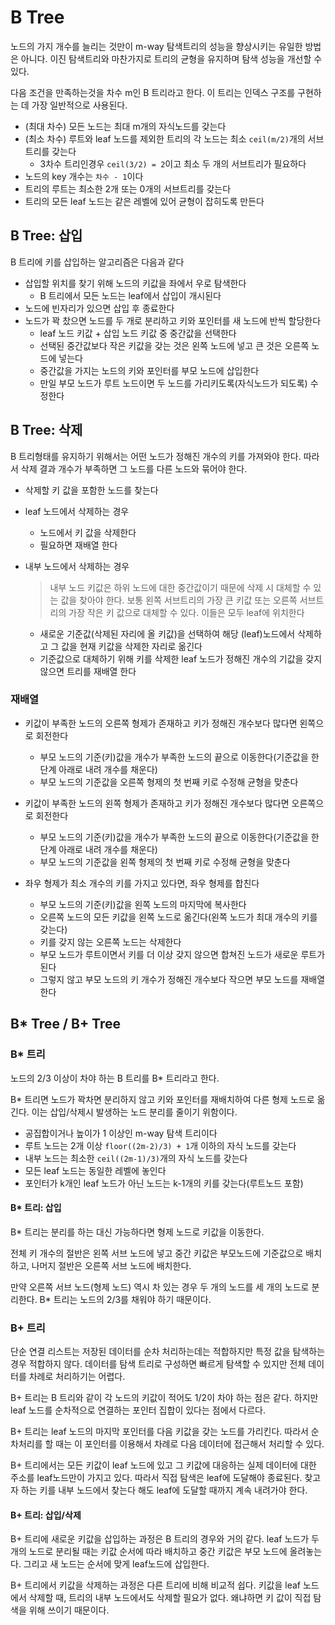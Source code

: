 # B Tree

노드의 가지 개수를 늘리는 것만이 m-way 탐색트리의 성능을 향상시키는 유일한 방법은 아니다.
이진 탐색트리와 마찬가지로 트리의 균형을 유지하며 탐색 성능을 개선할 수 있다.

다음 조건을 만족하는것을 차수 m인 B 트리라고 한다.
이 트리는 인덱스 구조를 구현하는 데 가장 일반적으로 사용된다.

- (최대 차수) 모든 노드는 최대 m개의 자식노드를 갖는다
- (최소 차수) 루트와 leaf 노드를 제외한 트리의 각 노드는 최소 `ceil(m/2)`개의 서브트리를 갖는다
  - 3차수 트리인경우 `ceil(3/2) = 2`이고 최소 두 개의 서브트리가 필요하다
- 노드의 key 개수는 `차수 - 1`이다
- 트리의 루트는 최소한 2개 또는 0개의 서브트리를 갖는다
- 트리의 모든 leaf 노드는 같은 레벨에 있어 균형이 잡히도록 만든다

## B Tree: 삽입

B 트리에 키를 삽입하는 알고리즘은 다음과 같다

- 삽입할 위치를 찾기 위해 노드의 키값을 좌에서 우로 탐색한다
  - B 트리에서 모든 노드는 leaf에서 삽입이 개시된다
- 노드에 빈자리가 있으면 삽입 후 종료한다
- 노드가 꽉 찼으면 노드를 두 개로 분리하고 키와 포인터를 새 노드에 반씩 할당한다
  - leaf 노드 키값 + 삽입 노드 키값 중 중간값을 선택한다
  - 선택된 중간값보다 작은 키값을 갖는 것은 왼쪽 노드에 넣고 큰 것은 오른쪽 노드에 넣는다
  - 중간값을 가지는 노드의 키와 포인터를 부모 노드에 삽입한다
  - 만일 부모 노드가 루트 노드이면 두 노드를 가리키도록(자식노드가 되도록) 수정한다

## B Tree: 삭제

B 트리형태를 유지하기 위해서는 어떤 노드가 정해진 개수의 키를 가져와야 한다.
따라서 삭제 결과 개수가 부족하면 그 노드를 다른 노드와 묶어야 한다.

- 삭제할 키 값을 포함한 노드를 찾는다

- leaf 노드에서 삭제하는 경우
  - 노드에서 키 값을 삭제한다
  - 필요하면 재배열 한다

- 내부 노드에서 삭제하는 경우
  > 내부 노드 키값은 하위 노드에 대한 중간값이기 때문에 삭제 시 대체할 수 있는 값을 찾아야 한다. 보통 왼쪽 서브트리의 가장 큰 키값 또는 오른쪽 서브트리의 가장 작은 키 값으로 대체할 수 있다. 이들은 모두 leaf에 위치한다
  - 새로운 기준값(삭제된 자리에 올 키값)을 선택하여 해당 (leaf)노드에서 삭제하고 그 값을 현재 키값을 삭제한 자리로 옮긴다
  - 기준값으로 대체하기 위해 키를 삭제한 leaf 노드가 정해진 개수의 기값을 갖지 않으면 트리를 재배열 한다

### 재배열

- 키값이 부족한 노드의 오른쪽 형제가 존재하고 키가 정해진 개수보다 많다면 왼쪽으로 회전한다
  - 부모 노드의 기준(키)값을 개수가 부족한 노드의 끝으로 이동한다(기준값을 한 단계 아래로 내려 개수를 채운다)
  - 부모 노드의 기준값을 오른쪽 형제의 첫 번째 키로 수정해 균형을 맞춘다

- 키값이 부족한 노드의 왼쪽 형제가 존재하고 키가 정해진 개수보다 많다면 오른쪽으로 회전한다
  - 부모 노드의 기준(키)값을 개수가 부족한 노드의 끝으로 이동한다(기준값을 한 단계 아래로 내려 개수를 채운다)
  - 부모 노드의 기준값을 왼쪽 형제의 첫 번째 키로 수정해 균형을 맞춘다

- 좌우 형제가 최소 개수의 키를 가지고 있다면, 좌우 형제를 합친다
  - 부모 노드의 기준(키)값을 왼쪽 노드의 마지막에 복사한다
  - 오른쪽 노드의 모든 키값을 왼쪽 노드로 옮긴다(왼쪽 노드가 최대 개수의 키를 갖는다)
  - 키를 갖지 않는 오른쪽 노드는 삭제한다
  - 부모 노드가 루트이면서 키를 더 이상 갖지 않으면 합쳐진 노드가 새로운 루트가 된다
  - 그렇지 않고 부모 노드의 키 개수가 정해진 개수보다 작으면 부모 노드를 재배열한다

## B* Tree / B+ Tree

### B* 트리

노드의 2/3 이상이 차야 하는 B 트리를 B* 트리라고 한다.

B* 트리면 노드가 꽉차면 분리하지 않고 키와 포인터를 재배치하여 다른 형제 노드로 옮긴다.
이는 삽입/삭제시 발생하는 노드 분리를 줄이기 위함이다.

- 공집합이거나 높이가 1 이상인 m-way 탐색 트리이다
- 루트 노드는 2개 이상 `floor((2m-2)/3) + 1`개 이하의 자식 노드를 갖는다
- 내부 노드는 최소한 `ceil((2m-1)/3)`개의 자식 노드를 갖는다
- 모든 leaf 노드는 동일한 레벨에 놓인다
- 포인터가 k개인 leaf 노드가 아닌 노드는 k-1개의 키를 갖는다(루트노드 포함)

#### B* 트리: 삽입

B* 트리는 분리를 하는 대신 가능하다면 형제 노드로 키값을 이동한다.

전체 키 개수의 절반은 왼쪽 서브 노드에 넣고 중간 키값은 부모노드에 기준값으로 배치하고,
나머지 절반은 오른쪽 서브 노드에 배치한다.

만약 오른쪽 서브 노드(형제 노드) 역시 차 있는 경우 두 개의 노드를 세 개의 노드로 분리한다.
B* 트리는 노드의 2/3를 채워야 하기 때문이다.

### B+ 트리

단순 연결 리스트는 저장된 데이터를 순차 처리하는데는 적합하지만 특정 값을 탐색하는경우 적합하지 않다.
데이터를 탐색 트리로 구성하면 빠르게 탐색할 수 있지만 전체 데이터를 차례로 처리하기는 어렵다.

B+ 트리는 B 트리와 같이 각 노드의 키값이 적어도 1/2이 차야 하는 점은 같다.
하지만 leaf 노드를 순차적으로 연결하는 포인터 집합이 있다는 점에서 다르다.

B+ 트리는 leaf 노드의 마지막 포인터를 다음 키값을 갖는 노드를 가리킨다.
따라서 순차처리를 할 때는 이 포인터를 이용해서 차례로 다음 데이터에 접근해서 처리할 수 있다.

B+ 트리에서는 모든 키값이 leaf 노드에 있고 그 키값에 대응하는 실제 데이터에 대한 주소를 leaf노드만이 가지고 있다.
따라서 직접 탐색은 leaf에 도달해야 종료된다.
찾고자 하는 키를 내부 노드에서 찾는다 해도 leaf에 도달할 때까지 계속 내려가야 한다.

#### B+ 트리: 삽입/삭제

B+ 트리에 새로운 키값을 삽입하는 과정은 B 트리의 경우와 거의 같다.
leaf 노드가 두 개의 노드로 분리될 때는 키값 순서에 따라 배치하고 중간 키값은 부모 노드에 올려놓는다.
그리고 새 노드는 순서에 맞게 leaf노드에 삽입한다.

B+ 트리에서 키값을 삭제하는 과정은 다른 트리에 비해 비교적 쉽다.
키값을 leaf 노드에서 삭제할 때, 트리의 내부 노드에서도 삭제할 필요가 없다.
왜냐하면 키 값이 직접 탐색을 위해 쓰이기 때문이다.
